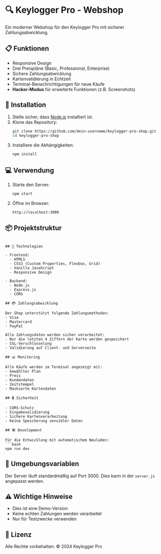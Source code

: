 # 🔍 Keylogger Pro - Webshop

Ein moderner Webshop für den Keylogger Pro mit sicherer Zahlungsabwicklung.

## 📋 Funktionen

- Responsive Design
- Drei Preispläne (Basic, Professional, Enterprise)
- Sichere Zahlungsabwicklung
- Kartenvalidierung in Echtzeit
- Terminal-Benachrichtigungen für neue Käufe
- **Hacker-Modus** für erweiterte Funktionen (z.B. Screenshots)

## 🚀 Installation

1. Stelle sicher, dass [Node.js](https://nodejs.org/) installiert ist.
2. Klone das Repository:
    ```bash
    git clone https://github.com/dein-username/keylogger-pro-shop.git
    cd keylogger-pro-shop
    ```
3. Installiere die Abhängigkeiten:
    ```bash
    npm install
    ```

## 💻 Verwendung

1. Starte den Server:
    ```bash
    npm start
    ```
2. Öffne im Browser:
    ```
    http://localhost:3000
    ```

## 📦 Projektstruktur

```

## 🔧 Technologien

- Frontend:
  - HTML5
  - CSS3 (Custom Properties, Flexbox, Grid)
  - Vanilla JavaScript
  - Responsive Design

- Backend:
  - Node.js
  - Express.js
  - CORS

## 💳 Zahlungsabwicklung

Der Shop unterstützt folgende Zahlungsmethoden:
- Visa
- Mastercard
- PayPal

Alle Zahlungsdaten werden sicher verarbeitet:
- Nur die letzten 4 Ziffern der Karte werden gespeichert
- SSL-Verschlüsselung
- Validierung auf Client- und Serverseite

## 📊 Monitoring

Alle Käufe werden im Terminal angezeigt mit:
- Gewählter Plan
- Preis
- Kundendaten
- Zeitstempel
- Maskierte Kartendaten

## 🔒 Sicherheit

- CORS-Schutz
- Eingabevalidierung
- Sichere Kartenverarbeitung
- Keine Speicherung sensibler Daten

## 🛠️ Development

Für die Entwicklung mit automatischem Neuladen:
```bash
npm run dev
```

## 📝 Umgebungsvariablen

Der Server läuft standardmäßig auf Port 3000. Dies kann in der `server.js` angepasst werden.

## ⚠️ Wichtige Hinweise

- Dies ist eine Demo-Version
- Keine echten Zahlungen werden verarbeitet
- Nur für Testzwecke verwenden

## 📄 Lizenz

Alle Rechte vorbehalten. © 2024 Keylogger Pro
